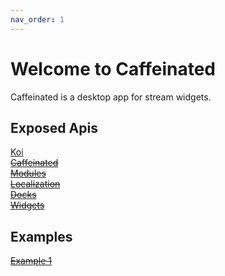 ```yaml
---
nav_order: 1
---
```


# Welcome to Caffeinated

Caffeinated is a desktop app for stream widgets.  
  
  
## Exposed Apis
[Koi](/caffeinated-sdk/koi)  
~~[Caffeinated](#)~~  
~~[Modules](#)~~  
~~[Localization](#)~~  
~~[Docks](#)~~  
~~[Widgets](#)~~  
  
## Examples
~~[Example 1](#)~~  
